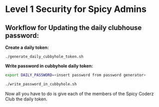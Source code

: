 # Level 1 Security for Spicy Admins

## Workflow for Updating the daily clubhouse password:

**Create a daily token:**
```
./generate_daily_cubbyhole_token.sh
```

**Write password in cubbyhole daily token:**
```bash
export DAILY_PASSWORD=<insert password from password generator>

./write_password_in_cubbyhole.sh
```

Now all you have to do is give each of the members of the Spicy Coderz Club the daily token.
